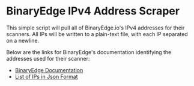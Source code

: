 # BinaryEdge IPv4 Address Scraper # 
This simple script will pull all of BinaryEdge.io's IPv4  addresses for their scanners. All IPs will be written to a plain-text file, with each IP separated on a newline.

Below are the links for BinaryEdge's documentation identifying the addresses used for their scanner:

<ul>
    <li><a href="https://docs.binaryedge.io/">BinaryEdge Documentation</li>
    <li><a href="https://api.binaryedge.io/v1/minions">List of IPs in Json Format</li>

</ul>
<br />

